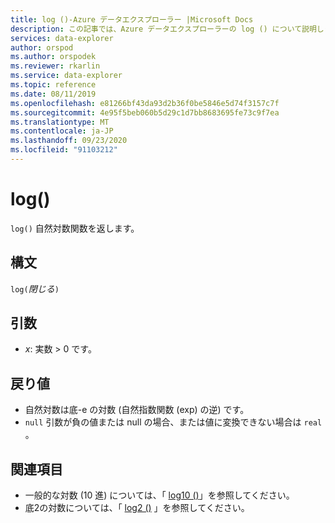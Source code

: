 ```yaml
---
title: log ()-Azure データエクスプローラー |Microsoft Docs
description: この記事では、Azure データエクスプローラーの log () について説明します。
services: data-explorer
author: orspod
ms.author: orspodek
ms.reviewer: rkarlin
ms.service: data-explorer
ms.topic: reference
ms.date: 08/11/2019
ms.openlocfilehash: e81266bf43da93d2b36f0be5846e5d74f3157c7f
ms.sourcegitcommit: 4e95f5beb060b5d29c1d7bb8683695fe73c9f7ea
ms.translationtype: MT
ms.contentlocale: ja-JP
ms.lasthandoff: 09/23/2020
ms.locfileid: "91103212"
---
```

# <a name="log"></a>log()

`log()` 自然対数関数を返します。  

## <a name="syntax"></a>構文

`log(`*閉じる*`)`

## <a name="arguments"></a>引数

* *x*: 実数 > 0 です。

## <a name="returns"></a>戻り値

* 自然対数は底-e の対数 (自然指数関数 (exp) の逆) です。
* `null` 引数が負の値または null の場合、または値に変換できない場合は `real` 。 

## <a name="see-also"></a>関連項目

* 一般的な対数 (10 進) については、「 [log10 ()](log10-function.md)」を参照してください。
* 底2の対数については、「 [log2 ()](log2-function.md) 」を参照してください。